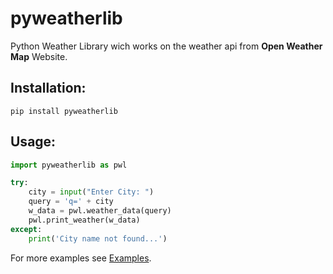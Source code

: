 # pyweatherlib

Python Weather Library wich works on the weather api from **Open Weather Map** Website.

## Installation:
```nano
pip install pyweatherlib
```

## Usage:
```py
import pyweatherlib as pwl

try:
    city = input("Enter City: ")
    query = 'q=' + city
    w_data = pwl.weather_data(query)
    pwl.print_weather(w_data)
except:
    print('City name not found...')
```
For more examples see [Examples](https://github.com/roshaan55/pyweatherlib/blob/main/Examples "Examples of funcions of pyweatherlib").

